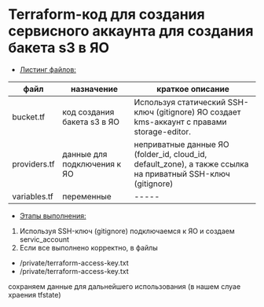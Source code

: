 # Terraform-код для создания сервисного аккаунта для создания бакета s3 в ЯО

  * [Листинг файлов:](#листингфайлов)

| файл | назначение | краткое описание | 
| ----- | ----- | ----- |
| bucket.tf | код создания бакета s3 в ЯО | Используя статический SSH-ключ (gitignore) ЯО создает kms-аккаунт с правами storage-editor. |
| providers.tf | данные для подключения к ЯО | неприватные данные ЯО (folder_id, cloud_id, default_zone), а также ссылка на приватный SSH-ключ (gitignore) |
| variables.tf | переменные | ----- | 

  * [Этапы выполнения:](#этапы-выполнения)

1. Используя SSH-ключ (gitignore) подключаемся к ЯО и создаем servic_account
2. Если все выполнено корректно, в файлы 
- /private/terraform-access-key.txt
- /private/terraform-access-key.txt

сохраняем данные для дальнейшего использования (в нашем слуае храения tfstate)
